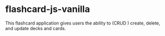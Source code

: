 # flashcard-js-vanilla
This flashcard application gives users the ability to (CRUD ) create, delete, and update decks and cards.
